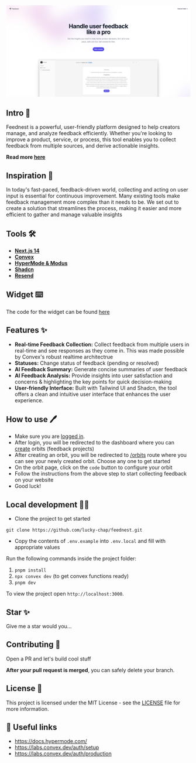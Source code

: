 <p align="center">
  <img src="public/banner.png" alt="Feednest Banner">
</p>

## Intro 📜

Feednest is a powerful, user-friendly platform designed to help creators manage, and analyze feedback efficiently. Whether you're looking to improve a product, service, or process, this tool enables you to collect feedback from multiple sources, and derive actionable insights.

**Read more [here]([https://devpost.com/software/feednest-ioy981](https://quavo.hashnode.dev/manage-and-analyze-feedback-efficiently-with-feednest))**

## Inspiration 🔮

In today's fast-paced, feedback-driven world, collecting and acting on user input is essential for continuous improvement. Many existing tools make feedback management more complex than it needs to be. We set out to create a solution that streamlines the process, making it easier and more efficient to gather and manage valuable insights

## Tools 🛠️

- **[Next.js 14](https://nextjs.org)**
- **[Convex](https://convex.dev)**
- **[HyperMode & Modus](https://hypermode.com)**
- **[Shadcn](https://ui.shadcn.com)**
- **[Resend](https://resend.com)**

## Widget ⌨️

The code for the widget can be found [here](https://github.com/lucky-chap/feednest-widget)

## Features ✨

- **Real-time Feedback Collection:** Collect feedback from multiple users in real-time and see responses as they come in. This was made possible by Convex's robust realtime architectrue
- **Statuses:** Change status of feedback (pending or resolved)
- **AI Feedback Summary:** Generate concise summaries of user feedback
- **AI Feedback Analysis:** Provide insights into user satisfaction and concerns & highlighting the key points for quick decision-making
- **User-friendly Interface:** Built with Tailwind UI and Shadcn, the tool offers a clean and intuitive user interface that enhances the user experience.

## How to use 🖊️

- Make sure you are [logged in](https://feednest.vercel.app/login).
- After login, you will be redirected to the dashboard where you can [create](https://feednest.vercel.app/create) orbits (feedback projects)
- After creating an orbit, you will be redirected to [/orbits](https://feednest.vercel.app/create) route where you can see your newly created orbit. Choose any one to get started
- On the orbit page, click on the `code` button to configure your orbit
- Follow the instructions from the above step to start collecting feedback on your website
- Good luck!

## Local development 🧑‍💻

- Clone the project to get started

```
git clone https://github.com/lucky-chap/feednest.git
```

- Copy the contents of `.env.example` into `.env.local` and fill with appropriate values

Run the following commands inside the project folder:

1. `pnpm install`
2. `npx convex dev` (to get convex functions ready)
3. `pnpm dev`

To view the project open `http://localhost:3000`.

## Star ✨

Give me a star would you...

## Contributing 🤝

Open a PR and let's build cool stuff

**After your pull request is merged**, you can safely delete your branch.

## License 📝

This project is licensed under the MIT License - see the [LICENSE](LICENSE) file for more information.

## 🔗 Useful links

- https://docs.hypermode.com/
- https://labs.convex.dev/auth/setup
- https://labs.convex.dev/auth/production
